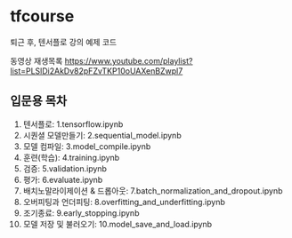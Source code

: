 # tfcourse
퇴근 후, 텐서플로 강의 예제 코드

동영상 재생목록
https://www.youtube.com/playlist?list=PLSlDi2AkDv82pFZvTKP10oUAXenBZwpl7

## 입문용 목차
1.	텐서플로:	1.tensorflow.ipynb
2.	시퀀셜 모델만들기: 2.sequential_model.ipynb
3.	모델 컴파일:	3.model_compile.ipynb
4.	훈련(학습):	4.training.ipynb
5.	검증:	5.validation.ipynb
6.	평가:	6.evaluate.ipynb
7.	배치노말라이제이션 & 드롭아웃:	7.batch_normalization_and_dropout.ipynb
8.	오버피팅과 언더피팅:	8.overfitting_and_underfitting.ipynb
9.	조기종료:	9.early_stopping.ipynb
10. 모델 저장 및 불러오기: 10.model_save_and_load.ipynb
